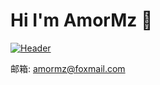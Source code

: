 
# Hi I'm AmorMz 👋

[![Header](https://raw.githubusercontent.com/MartinHeinz/<OWNER>/<OWNER>/readme_header.png "Header")](https://some-url.dev/)

邮箱: amormz@foxmail.com

